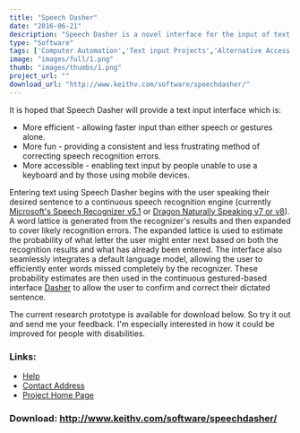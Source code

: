 ```yaml
---
title: "Speech Dasher"
date: "2016-06-21"
description: "Speech Dasher is a novel interface for the input of text using a combination of speech and gestures. A speech recognizer provides the initial guess of the user\'s desired text while a gesture-based interface allows the user to confirm and correct the recognizer\'s output."
type: "Software"
tags: ['Computer Automation','Text input Projects','Alternative Access' ]
image: "images/full/1.png"
thumb: "images/thumbs/1.png"
project_url: ""
download_url: "http://www.keithv.com/software/speechdasher/"
---
```

It is hoped that Speech Dasher will provide a text input interface which is:

- More efficient - allowing faster input than either speech or gestures alone.
- More fun - providing a consistent and less frustrating method of correcting speech recognition errors.
- More accessible - enabling text input by people unable to use a keyboard and by those using mobile devices.

  
Entering text using Speech Dasher begins with the user speaking their desired sentence to a continuous speech recognition engine (currently <a href="">Microsoft's Speech Recognizer v5.1</a> or <a href="">Dragon Naturally Speaking v7 or v8</a>). A word lattice is generated from the recognizer's results and then expanded to cover likely recognition errors. The expanded lattice is used to estimate the probability of what letter the user might enter next based on both the recognition results and what has already been entered. The interface also seamlessly integrates a default language model, allowing the user to efficiently enter words missed completely by the recognizer. These probability estimates are then used in the continuous gestured-based interface <a href="">Dasher</a> to allow the user to confirm and correct their dictated sentence.   
  
The current research prototype is available for download below. So try it out and send me your feedback. I'm especially interested in how it could be improved for people with disabilities.

### Links:
- <a href="http://www.oatsoft.org/Software/speech-dasher/help">Help</a>
- <a href="mailto:kv227@cam.ac.uk">Contact Address</a>
- <a href="http://www.inference.phy.cam.ac.uk/kv227/speechdasher/">Project Home Page</a>

### Download: http://www.keithv.com/software/speechdasher/ 